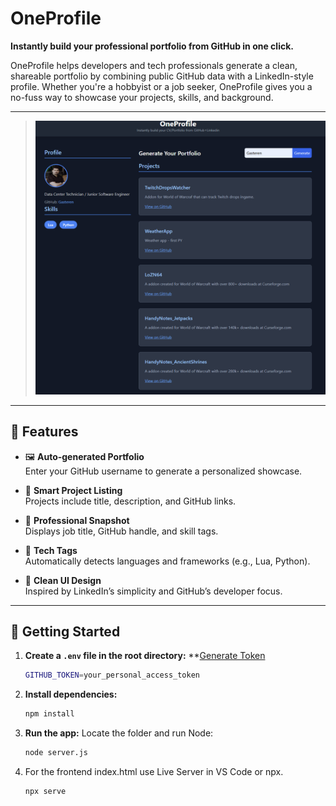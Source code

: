 # OneProfile

**Instantly build your professional portfolio from GitHub in one click.**

OneProfile helps developers and tech professionals generate a clean, shareable portfolio by combining public GitHub data with a LinkedIn-style profile. Whether you're a hobbyist or a job seeker, OneProfile gives you a no-fuss way to showcase your projects, skills, and background.

---

> ![screenshot](index.png)

---

## 🔧 Features

- 🖼️ **Auto-generated Portfolio**  
  Enter your GitHub username to generate a personalized showcase.

- 🧠 **Smart Project Listing**  
  Projects include title, description, and GitHub links.

- 💼 **Professional Snapshot**  
  Displays job title, GitHub handle, and skill tags.

- 🧩 **Tech Tags**  
  Automatically detects languages and frameworks (e.g., Lua, Python).

- 🔗 **Clean UI Design**  
  Inspired by LinkedIn’s simplicity and GitHub’s developer focus.

---

## 🚀 Getting Started

1. **Create a `.env` file in the root directory:** **[Generate Token](https://github.com/settings/tokens)
   ```bash
   GITHUB_TOKEN=your_personal_access_token
   ```
2. **Install dependencies:**
   ```bash
   npm install
   ```
3. **Run the app:**
Locate the folder and run Node:
   ```bash
   node server.js
   ```
4. For the frontend index.html use Live Server in VS Code or npx.
   ```bash
   npx serve
   ```
